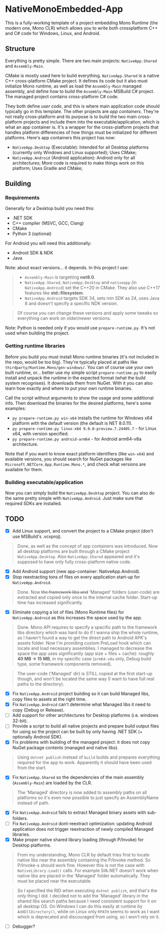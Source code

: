 # NativeMonoEmbedded-App
This is a fully-working template of a project embedding Mono Runtime (the modern one, Mono CLR) which allows you to write both crossplatform C++ and C# code for Windows, Linux, and Android.

## Structure
Everything is pretty simple. There are two main projects: `NativeApp.Shared` and `Assembly-Main`.

CMake is mostly used here to build everything. `NativeApp.Shared` is a native C++ cross-platform CMake project. It defines its code but it also must initialize Mono runtime, as well as load the `Assembly-Main` managed assembly, and define how to build the `Assembly-Main` MSBuild C# project. The managed project contains cross-platform C# code.

They both define *user code*, and this is where main application code should typically go in this template.
The other projects are *app containers*. They're not really cross-platform and its purpose is to build the two main cross-platform projects and include them into the executable/application, which is what an app container is. It's a wrapper for the cross-platform projects that handles platform differencies of how things must be initialized for different platforms.
Here's app containers this project has now:
* `NativeApp.Desktop` (Executable): Intended for all Desktop platforms (currently only Windows and Linux supported); Uses CMake;
* `NativeApp.Android` (Android application): Android only for all architectures; More code is required to make things work on this platform; Uses Gradle and CMake;

## Building
### Requirements
Generally for a Desktop build you need this:
- .NET SDK
- C++ compiler (MSVC, GCC, Clang)
- CMake
- Python 3 (optional)

For Android you will need this additionally:
- Android SDK & NDK
- Java

Note: about exact versions... it depends. In this project I use:
> - `Assembly-Main` is targetting **net8.0**.
> - `NativeApp.Shared`, `NativeApp.Desktop` and `nativeapp` (in `NativeApp.Android`) set the C\+\+20 in CMake. They also use C++17 features like **std::filesystem**.
> - `NativeApp.Android` targets SDK 34, sets min SDK as 24, uses Java 8 and doesn't specify a specific NDK version.

> Of course you can change these versions and apply some tweaks so everything can work on older/newer versions.

Note: Python is needed only if you would use `prepare-runtime.py`. It's not used when building the project.

### Getting runtime libraries
Before you build you must install Mono runtime binaries (it's not included in the repo, would be too big). They're typically placed at paths like `thirdparty/Runtime.Mono/gen-windows/`. You can of course use your own built runtime, or... better use my simple script `prepare-runtime.py` to easily install and unpack the runtime in the expected format (what the build system recognises). It downloads them from NuGet. With it you can also learn how exactly and where to put your own runtime binaries.

Call the script without arguments to show the usage and some additional info. Then download the binaries for the desired platforms, here's some examples:
- `py prepare-runtime.py win-x64` installs the runtime for Windows x64 platform with the default version (the default is NET 8.0.11).
- `py prepare-runtime.py linux-x64 9.0.0-preview.7.24405.7` - for Linux x64, with version specified.
- `py prepare-runtime.py android-arm64` - for Android arm64-v8a architecture.

Note that if you want to know exact platform identifiers (like `win-x64`) and available versions, you should search for NuGet packages like `Microsoft.NETCore.App.Runtime.Mono.*`, and check what versions are available for them.

### Building executable/application
Now you can simply build the `NativeApp.Desktop` project. You can also do the same pretty simple with `NativeApp.Android`. Just make sure that required SDKs are installed.

## TODO
- [x] Add Linux support, and convert the project to a CMake project (don't use MSBuild's .vcxproj).
> Done, as well as the concept of app containers was introduced. Now all desktop platforms are built through a CMake project `NativeApp.Desktop`. Also `NativeApp.Shared` appeared and it's supposed to have only fully cross-platform native code. 
- [x] Add Android support (new app-container: NativeApp.Android).
- [x] Stop reextracting tons of files on every application start-up for `NativeApp.Android`.
> Done. Now ~~the framework libs and~~ 'Managed' folders (user-code) are extracted and copied only once to the internal cache folder. Start-up time has increased significantly.
- [x] Eliminate copying a lot of files (Mono Runtime files) for `NativeApp.Android` as this increases the space used by the app.
> Done. Mono API requires to specify a specific path to the framework libs directory which was hard to do if I wanna ship the whole runtime, as I haven't found a way to get the direct path to Android APK's assets folder. Now I'm providing custom PreLoad hook which can locate and load necessary assemblies. I managed to decrease the space the app uses significantly (app size + files + cache): roughly **40 MB -> 15 MB**, in my specific case (`arm64-v8a` only, Debug build type, some framework components removed).

> The user-code ('Managed' dir) is STILL copied at the first start-up though, and won't be located the same way (I want to have full real paths to the directory).
- [x] Fix `NativeApp.Android` project building so it can build Managed libs, copy files to assets at the right time.
- [x] Fix `NativeApp.Android` can't determine what Managed libs it need to copy (Debug or Release).
- [ ] Add support for other architectures for Desktop platforms (i.e. windows 32-bit).
- [ ] Provide a script to build all native projects and prepare build output files for using so the project can be built by only having .NET SDK (+ optionally Android SDK).
- [x] Fix problems with building of the managed project: it does not copy NuGet package contents (managed and native libs).
> Using `dotnet publish` instead of `build` builds and prepares everything required for the app to work. Apparently it should have been used from the start.
- [x] Fix `NativeApp.Shared` so the dependencies of the main assembly (`Assembly-Main`) are loaded by the CLR.
> The 'Managed' directory is now added to assembly paths on all platforms so it's even now possible to just specify an AssemblyName instead of path.
- [x] Fix `NativeApp.Android` fails to extract Managed binary assets with sub-folders.
- [ ] Fix `NativeApp.Android` dont-reextract optimization: updating Android application does not trigger reextraction of newly compiled Managed libraries.
- [x] Make proper native shared library loading (through P/Invoke) for Desktop platforms.
> From my understanding, Mono CLR by default tries first to locate native libs near the assembly containing the P/Invoke method. So P/Invoke-s should work fine. However this is not the case with `NativeLibrary.Load()` calls. For example Silk.NET doesn't work when native libs are placed in the 'Managed' folder automatically. They must be placed near the executable.

> So I specified the RID when executing `dotnet publish`, and that's the only thing I did. I decided not to add the 'Managed' library in the shared libs search paths because I need consistent support for it on all desktop OS. On Windows I can do this easily at runtime by `AddDllDirectory()`, while on Linux only `RPATH` seems to work as I want which is deprecated and discouraged from using, so I won't rely on it.
- [ ] Debugger?